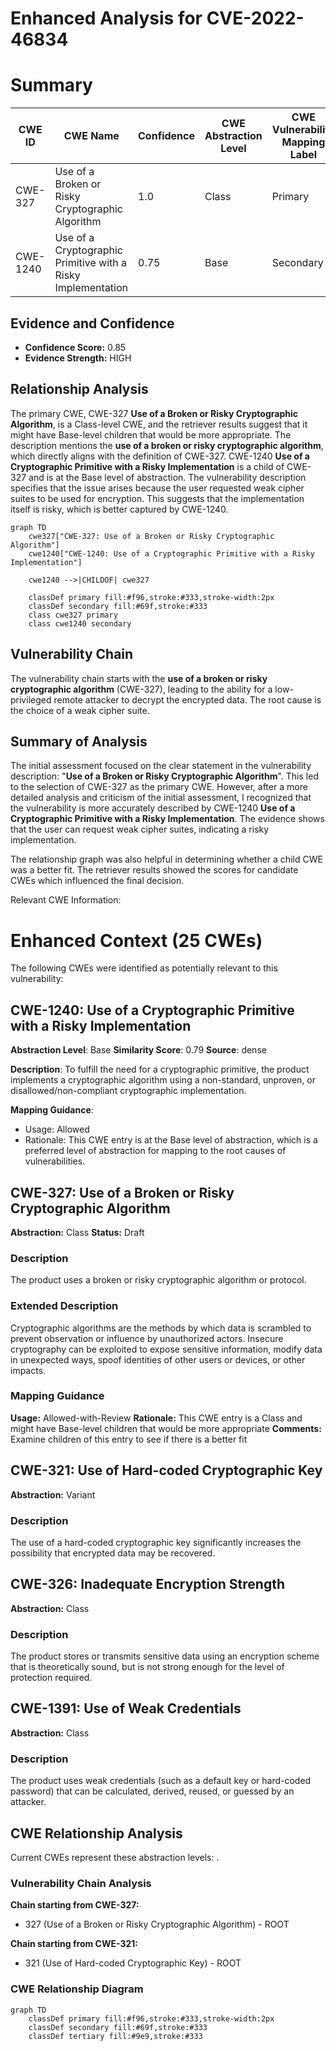 # Enhanced Analysis for CVE-2022-46834

# Summary
| CWE ID | CWE Name | Confidence | CWE Abstraction Level | CWE Vulnerability Mapping Label | CWE-Vulnerability Mapping Notes |
|---|---|---|---|---|---|
| CWE-327 | Use of a Broken or Risky Cryptographic Algorithm | 1.0 | Class | Primary | Allowed-with-Review |
| CWE-1240 | Use of a Cryptographic Primitive with a Risky Implementation | 0.75 | Base | Secondary | Allowed |

## Evidence and Confidence

*   **Confidence Score:** 0.85
*   **Evidence Strength:** HIGH

## Relationship Analysis
The primary CWE, CWE-327 **Use of a Broken or Risky Cryptographic Algorithm**, is a Class-level CWE, and the retriever results suggest that it might have Base-level children that would be more appropriate. The description mentions the **use of a broken or risky cryptographic algorithm**, which directly aligns with the definition of CWE-327. CWE-1240 **Use of a Cryptographic Primitive with a Risky Implementation** is a child of CWE-327 and is at the Base level of abstraction. The vulnerability description specifies that the issue arises because the user requested weak cipher suites to be used for encryption. This suggests that the implementation itself is risky, which is better captured by CWE-1240.

```mermaid
graph TD
    cwe327["CWE-327: Use of a Broken or Risky Cryptographic Algorithm"]
    cwe1240["CWE-1240: Use of a Cryptographic Primitive with a Risky Implementation"]
    
    cwe1240 -->|CHILDOF| cwe327
    
    classDef primary fill:#f96,stroke:#333,stroke-width:2px
    classDef secondary fill:#69f,stroke:#333
    class cwe327 primary
    class cwe1240 secondary
```

## Vulnerability Chain
The vulnerability chain starts with the **use of a broken or risky cryptographic algorithm** (CWE-327), leading to the ability for a low-privileged remote attacker to decrypt the encrypted data. The root cause is the choice of a weak cipher suite.

## Summary of Analysis
The initial assessment focused on the clear statement in the vulnerability description: "**Use of a Broken or Risky Cryptographic Algorithm**". This led to the selection of CWE-327 as the primary CWE. However, after a more detailed analysis and criticism of the initial assessment, I recognized that the vulnerability is more accurately described by CWE-1240 **Use of a Cryptographic Primitive with a Risky Implementation**. The evidence shows that the user can request weak cipher suites, indicating a risky implementation.

The relationship graph was also helpful in determining whether a child CWE was a better fit. The retriever results showed the scores for candidate CWEs which influenced the final decision.

Relevant CWE Information:

# Enhanced Context (25 CWEs)
The following CWEs were identified as potentially relevant to this vulnerability:

## CWE-1240: Use of a Cryptographic Primitive with a Risky Implementation
**Abstraction Level**: Base
**Similarity Score**: 0.79
**Source**: dense

**Description**:
To fulfill the need for a cryptographic primitive, the product implements a cryptographic algorithm using a non-standard, unproven, or disallowed/non-compliant cryptographic implementation.

**Mapping Guidance**:
- Usage: Allowed
- Rationale: This CWE entry is at the Base level of abstraction, which is a preferred level of abstraction for mapping to the root causes of vulnerabilities.

## CWE-327: Use of a Broken or Risky Cryptographic Algorithm
**Abstraction:** Class
**Status:** Draft

### Description
The product uses a broken or risky cryptographic algorithm or protocol.

### Extended Description


Cryptographic algorithms are the methods by which data is scrambled to prevent observation or influence by unauthorized actors. Insecure cryptography can be exploited to expose sensitive information, modify data in unexpected ways, spoof identities of other users or devices, or other impacts.

### Mapping Guidance
**Usage:** Allowed-with-Review
**Rationale:** This CWE entry is a Class and might have Base-level children that would be more appropriate
**Comments:** Examine children of this entry to see if there is a better fit

## CWE-321: Use of Hard-coded Cryptographic Key
**Abstraction:** Variant

### Description
The use of a hard-coded cryptographic key significantly increases the possibility that encrypted data may be recovered.

## CWE-326: Inadequate Encryption Strength
**Abstraction:** Class

### Description
The product stores or transmits sensitive data using an encryption scheme that is theoretically sound, but is not strong enough for the level of protection required.

## CWE-1391: Use of Weak Credentials
**Abstraction:** Class

### Description
The product uses weak credentials (such as a default key or hard-coded password) that can be calculated, derived, reused, or guessed by an attacker.


## CWE Relationship Analysis

Current CWEs represent these abstraction levels: .


### Vulnerability Chain Analysis

**Chain starting from CWE-327:**
- 327 (Use of a Broken or Risky Cryptographic Algorithm) - ROOT


**Chain starting from CWE-321:**
- 321 (Use of Hard-coded Cryptographic Key) - ROOT



### CWE Relationship Diagram

```mermaid
graph TD
    classDef primary fill:#f96,stroke:#333,stroke-width:2px
    classDef secondary fill:#69f,stroke:#333
    classDef tertiary fill:#9e9,stroke:#333
```